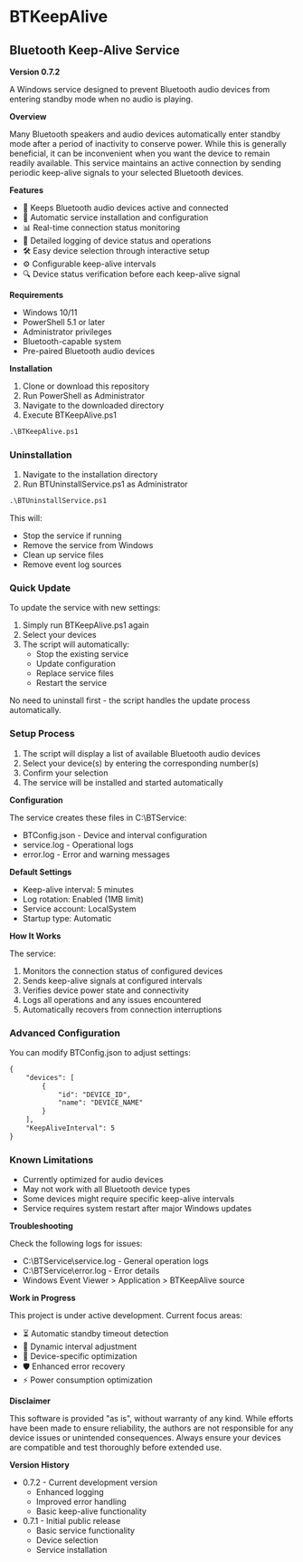 # BTKeepAlive

## Bluetooth Keep-Alive Service



**Version 0.7.2**

A Windows service designed to prevent Bluetooth audio devices from entering standby mode when no audio is playing.

**Overview**

Many Bluetooth speakers and audio devices automatically enter standby mode after a period of inactivity to conserve power. While this is generally beneficial, it can be inconvenient when you want the device to remain readily available. This service maintains an active connection by sending periodic keep-alive signals to your selected Bluetooth devices.

**Features**

* 🔌 Keeps Bluetooth audio devices active and connected
* 🔄 Automatic service installation and configuration
* 📊 Real-time connection status monitoring
* 📝 Detailed logging of device status and operations
* 🛠️ Easy device selection through interactive setup
* ⚙️ Configurable keep-alive intervals
* 🔍 Device status verification before each keep-alive signal

**Requirements**

* Windows 10/11
* PowerShell 5.1 or later
* Administrator privileges
* Bluetooth-capable system
* Pre-paired Bluetooth audio devices

**Installation**

1. Clone or download this repository
2. Run PowerShell as Administrator
3. Navigate to the downloaded directory
4. Execute BTKeepAlive.ps1

```txt
.\BTKeepAlive.ps1
```

### Uninstallation

1. Navigate to the installation directory
2. Run BTUninstallService.ps1 as Administrator

```txt
.\BTUninstallService.ps1

```

This will:

* Stop the service if running
* Remove the service from Windows
* Clean up service files
* Remove event log sources

### Quick Update

To update the service with new settings:

1. Simply run BTKeepAlive.ps1 again
2. Select your devices
3. The script will automatically:
   * Stop the existing service
   * Update configuration
   * Replace service files
   * Restart the service

No need to uninstall first - the script handles the update process automatically.

### Setup Process

1. The script will display a list of available Bluetooth audio devices
2. Select your device(s) by entering the corresponding number(s)
3. Confirm your selection
4. The service will be installed and started automatically

**Configuration**

The service creates these files in C:\BTService:

* BTConfig.json - Device and interval configuration
* service.log - Operational logs
* error.log - Error and warning messages

**Default Settings**

* Keep-alive interval: 5 minutes
* Log rotation: Enabled (1MB limit)
* Service account: LocalSystem
* Startup type: Automatic

**How It Works**

The service:

1. Monitors the connection status of configured devices
2. Sends keep-alive signals at configured intervals
3. Verifies device power state and connectivity
4. Logs all operations and any issues encountered
5. Automatically recovers from connection interruptions

### Advanced Configuration

You can modify BTConfig.json to adjust settings:

```txt
{
    "devices": [
        {
            "id": "DEVICE_ID",
            "name": "DEVICE_NAME"
        }
    ],
    "KeepAliveInterval": 5
}
```

### Known Limitations

* Currently optimized for audio devices
* May not work with all Bluetooth device types
* Some devices might require specific keep-alive intervals
* Service requires system restart after major Windows updates

**Troubleshooting**

Check the following logs for issues:

* C:\BTService\service.log - General operation logs
* C:\BTService\error.log - Error details
* Windows Event Viewer > Application > BTKeepAlive source

**Work in Progress**

This project is under active development. Current focus areas:

* ⏳ Automatic standby timeout detection
* 🔄 Dynamic interval adjustment
* 🔧 Device-specific optimization
* 🛡️ Enhanced error recovery
* ⚡ Power consumption optimization

**Disclaimer**

This software is provided "as is", without warranty of any kind. While efforts have been made to ensure reliability, the authors are not responsible for any device issues or unintended consequences. Always ensure your devices are compatible and test thoroughly before extended use.

**Version History**

* 0.7.2 - Current development version
  * Enhanced logging
  * Improved error handling
  * Basic keep-alive functionality
* 0.7.1 - Initial public release
  * Basic service functionality
  * Device selection
  * Service installation
